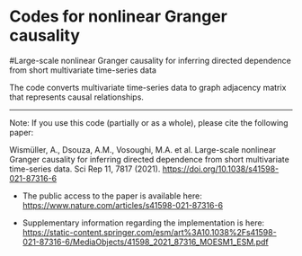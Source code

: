# Codes for nonlinear Granger causality 

#Large-scale nonlinear Granger causality for inferring directed dependence from short multivariate time-series data


The code converts multivariate time-series data to graph adjacency matrix that represents causal relationships. 


-----------------------------------------
Note: If you use this code (partially or as a whole), please cite the following paper:

Wismüller, A., Dsouza, A.M., Vosoughi, M.A. et al. Large-scale nonlinear Granger causality for inferring directed dependence from short multivariate time-series data. Sci Rep 11, 7817 (2021). https://doi.org/10.1038/s41598-021-87316-6

- The public access to the paper is available here: https://www.nature.com/articles/s41598-021-87316-6

- Supplementary information regarding the implementation is here: https://static-content.springer.com/esm/art%3A10.1038%2Fs41598-021-87316-6/MediaObjects/41598_2021_87316_MOESM1_ESM.pdf

